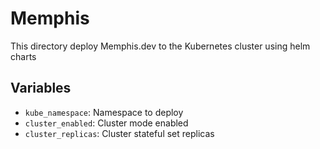 # Memphis

This directory deploy Memphis.dev to the Kubernetes cluster using helm charts 

## Variables

- `kube_namespace`: Namespace to deploy
- `cluster_enabled`: Cluster mode enabled
- `cluster_replicas`: Cluster stateful set replicas
